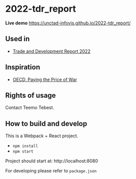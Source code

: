 # 2022-tdr_report

**Live demo** https://unctad-infovis.github.io/2022-tdr_report/

## Used in

* [Trade and Development Report 2022](https://unctad.org/tdr2022)

## Inspiration

* [OECD, Paying the Price of War](https://www.oecd.org/economic-outlook/september-2022/)

## Rights of usage

Contact Teemo Tebest.

## How to build and develop

This is a Webpack + React project.

* `npm install`
* `npm start`

Project should start at: http://localhost:8080

For developing please refer to `package.json`